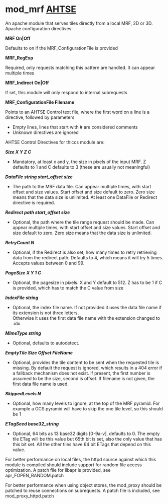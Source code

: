 # mod_mrf [AHTSE](https://github.com/lucianpls/AHTSE)

An apache module that serves tiles directly from a local MRF, 2D or 3D. 
Apache configuration directives:

**MRF On|Off**
 
 Defaults to on if the MRF_ConfigurationFile is provided

**MRF_RegExp**

 Required, only requests matching this pattern are handled.  It can appear multiple times

**MRF_Indirect On|Off**

 If set, this module will only respond to internal subrequests

**MRF_ConfigurationFile  Filename**

 Points to an AHTSE Control text file, where the first word on a line is a directive, followed by parameters
 - Empty lines, lines that start with # are considered comments
 - Unknown directives are ignored

AHTSE Control Directives for thiccs module are:

***Size X Y Z C***
 - Mandatory, at least x and y, the size in pixels of the input MRF.  Z defaults to 1 and C defaults to 3 (these are usually not meaningful)

***DataFile string start_offset size***
 - The path to the MRF data file. Can appear multiple times, with start offset and size values. Start offset and size default to zero.  Zero size means that the data size is unlimited.  At least one DataFile or Redirect directive is required.

***Redirect path start_offset size***
  - Optional, the path where the tile range request should be made. Can appear multiple times, with start offset and size values. Start offset and size default to zero.  Zero size means that the data size is unlimited.

***RetryCount N***
  - Optional, if the Redirect is also set, how many times to retry retrieving data from the redirect path.  Defaults to 4, which means it will try 5 times.  Accepts values between 0 and 99.

***PageSize X Y 1 C***
 - Optional, the pagesize in pixels.  X and Y default to 512. Z has to be 1 if C is provided, which has to match the C value from size

***IndexFile string***
 - Optional, the index file name. If not provided it uses the data file name if its extension is not three letters.  
  Otherwise it uses the first data file name with the extension changed to .idx
 
***MimeType string***
 - Optional, defaults to autodetect.

***EmptyTile Size Offset FileName***
 - Optional, provides the tile content to be sent when the requested tile is missing. By default the request is ignored, which results in a 404 error if a fallback mechanism does not exist.  if present, the first number is assumed to be the size, second is offset. If filename is not given, the first data file name is used.

***SkippedLevels N***
 - Optional, how many levels to ignore, at the top of the MRF pyramid. For example a GCS pyramid will have to skip the one tile level, so this should be 1
 
***ETagSeed base32_string***
 - Optional, 64 bits as 13 base32 digits [0-9a-v], defaults to 0. The empty tile ETag will be this value but 65th bit is set, also the only value that has this bit set. All the other tiles have 64 bit ETags that depend on this value.
 

For better performance on local files, the httpd source against which this module is compiled should include support for random file access optimization. A patch file for libapr is provided, see apr_FOPEN_RANDOM.patch

For better performance when using object stores, the mod_proxy should be patched to reuse connections on subrequests.  A patch file is included, see mod_proxy_httpd.patch
